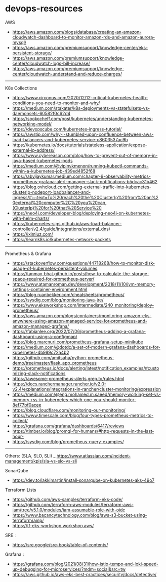 # devops-resources



AWS 
- https://aws.amazon.com/blogs/database/creating-an-amazon-cloudwatch-dashboard-to-monitor-amazon-rds-and-amazon-aurora-mysql/
- https://aws.amazon.com/premiumsupport/knowledge-center/eks-persistent-storage/
- https://aws.amazon.com/premiumsupport/knowledge-center/cloudwatch-logs-bill-increase/
- https://aws.amazon.com/premiumsupport/knowledge-center/cloudwatch-understand-and-reduce-charges/


-----------------------------------


K8s Collections 
- https://www.circonus.com/2020/12/12-critical-kubernetes-health-conditions-you-need-to-monitor-and-why/
- https://medium.com/stakater/k8s-deployments-vs-statefulsets-vs-daemonsets-60582f0c62d4
- https://sookocheff.com/post/kubernetes/understanding-kubernetes-networking-model/
- https://devopscube.com/kubernetes-ingress-tutorial/
- https://awstip.com/why-i-stumbled-upon-confluence-between-aws-load-balancers-and-kubernetes-service-c8603537ac9b
- https://kubernetes.io/docs/tutorials/stateless-application/expose-external-ip-address/
- https://www.cybereason.com/blog/how-to-prevent-out-of-memory-in-java-based-kubernetes-pods
- https://medium.com/@vipinvkmenon/running-kubectl-commands-within-a-kubernetes-job-439ed4852f68
- https://abvijaykumar.medium.com/chapter-9-observability-metrics-prometheus-grafana-alert-manager-slack-notifications-b5dcac31b462
- https://blog.ovhcloud.com/getting-external-traffic-into-kubernetes-clusterip-nodeport-loadbalancer-and-ingress/#:~:text=To%20reach%20the%20ClusterIp%20from%20an%20external%20computer%2C%20you%20can,(ClusterIp)%20for%20that%20Service%20
- https://neo4j.com/developer-blog/deploying-neo4j-on-kubernetes-with-helm-charts/
- https://kubernetes-sigs.github.io/aws-load-balancer-controller/v2.4/guide/integrations/external_dns/
- https://iximiuz.com/
- https://learnk8s.io/kubernetes-network-packets


-----------------------------------





Prometheus & Grafana
- https://stackoverflow.com/questions/44718268/how-to-monitor-disk-usage-of-kubernetes-persistent-volumes
- https://tanmay-bhat.github.io/posts/how-to-calculate-the-storage-space-required-for-prometheus-server/
- https://www.atamanroman.dev/development/2018/11/10/jvm-memory-settings-container-environment.html
- https://blog.ruanbekker.com/cheatsheets/prometheus/
- https://sysdig.com/blog/monitoring-java-jre/
- https://www.eksworkshop.com/intermediate/240_monitoring/deploy-prometheus/
- https://aws.amazon.com/blogs/containers/monitoring-amazon-eks-anywhere-using-amazon-managed-service-for-prometheus-and-amazon-managed-grafana/
- https://fabianlee.org/2022/07/06/prometheus-adding-a-grafana-dashboard-using-a-configmap/
- https://blog.marcnuri.com/prometheus-grafana-setup-minikube
- https://medium.com/@dotdc/a-set-of-modern-grafana-dashboards-for-kubernetes-4b989c72a4b2
- https://github.com/amitsaha/python-prometheus-demo/tree/master/flask_app_prometheus
- https://prometheus.io/docs/alerting/latest/notification_examples/#customizing-slack-notifications
- https://awesome-prometheus-alerts.grep.to/rules.html
- https://docs.ranchermanager.rancher.io/v2.0-v2.4/explanations/integrations-in-rancher/cluster-monitoring/expression
- https://medium.com/@eng.mohamed.m.saeed/memory-working-set-vs-memory-rss-in-kubernetes-which-one-you-should-monitor-8ef77bf0acee
- https://blog.cloudflare.com/monitoring-our-monitoring/
- https://www.timescale.com/blog/four-types-prometheus-metrics-to-collect/
- https://grafana.com/grafana/dashboards/6417/reviews
- https://timber.io/blog/promql-for-humans/#http-requests-in-the-last-hour-
- https://sysdig.com/blog/prometheus-query-examples/


-----------------------------------


Others:  (SLA, SLO, SLI)
_ https://www.atlassian.com/incident-management/kpis/sla-vs-slo-vs-sli


SonarQube 
- https://dev.to/lakkimartin/install-sonarqube-on-kubernetes-aks-49o7



Terraform Lists
- https://github.com/aws-samples/terraform-eks-code/
- https://github.com/terraform-aws-modules/terraform-aws-iam/tree/v5.1.0/modules/iam-assumable-role-with-oidc
- https://www.bacancytechnology.com/blog/aws-s3-bucket-using-terraform/amp/
- https://tf-eks-workshop.workshop.aws/

SRE :
- https://sre.google/sre-book/table-of-contents/


Grafana :
- https://grafana.com/blog/2021/08/31/how-istio-tempo-and-loki-speed-up-debugging-for-microservices/?mdm=social&src=tw
- https://aws.github.io/aws-eks-best-practices/security/docs/detective/

